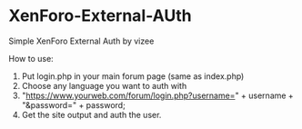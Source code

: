 # XenForo-External-AUth
Simple XenForo External Auth by vizee


How to use:
1. Put login.php in your main forum page (same as index.php)
2. Choose any language you want to auth with
3. "https://www.yourweb.com/forum/login.php?username=" + username + "&password=" + password;
4. Get the site output and auth the user.
